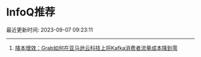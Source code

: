 # InfoQ推荐

最近更新时间: 2023-09-07 09:23:11

--- 
1. [降本增效：Grab如何在亚马逊云科技上将Kafka消费者流量成本降到零](https://www.infoq.cn/article/bHbaxQSIexCa63uzkJGl) 
